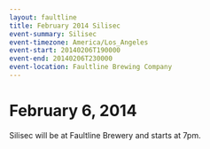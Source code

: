 ```yaml
---
layout: faultline
title: February 2014 Silisec
event-summary: Silisec
event-timezone: America/Los_Angeles
event-start: 20140206T190000
event-end: 20140206T230000
event-location: Faultline Brewing Company
---
```


# February 6, 2014

Silisec will be at Faultline Brewery and starts at 7pm.
